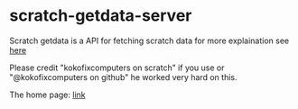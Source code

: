 # scratch-getdata-server

Scratch getdata is a API for fetching scratch data for more explaination see <a href="https://scratch-get-data.kokoiscool.repl.co/why">here</a>

Please credit "kokofixcomputers on scratch" if you use or "@kokofixcomputers on github" he worked very hard on this. 

The home page: <a href="https://scratch-get-data.kokoiscool.repl.co">link</a>
